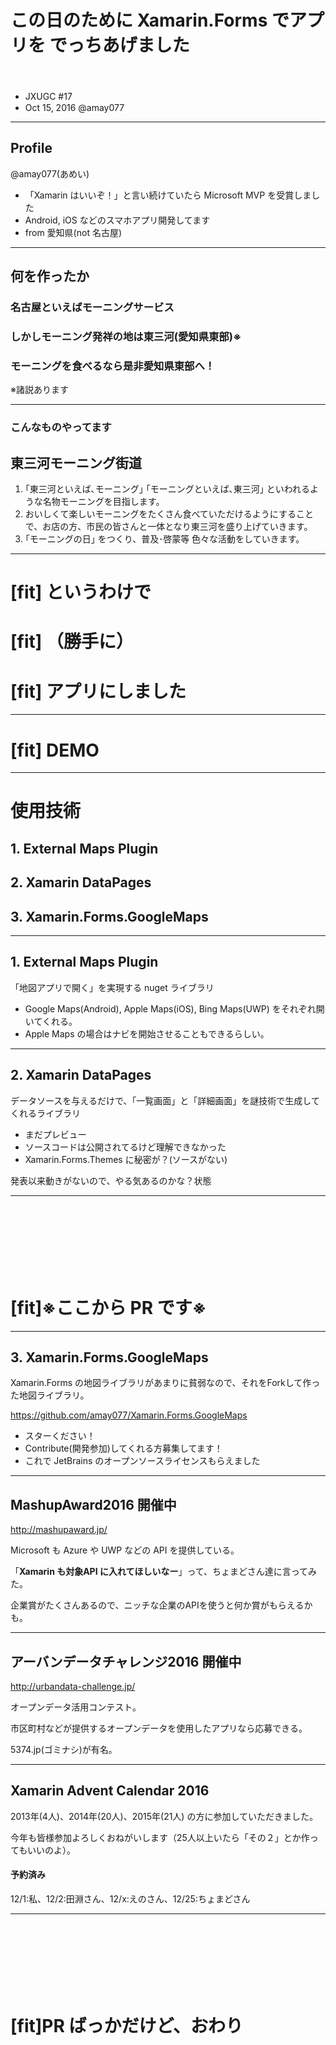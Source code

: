 # この日のために Xamarin.Forms でアプリを でっちあげました
　　
　　
　　
* JXUGC #17　　
* Oct 15, 2016 @amay077

---

## Profile

@amay077(あめい)
　　

* 「Xamarin はいいぞ！」と言い続けていたら Microsoft MVP を受賞しました
* Android, iOS などのスマホアプリ開発してます
* from 愛知県(not 名古屋)

---

## 何を作ったか

### 名古屋といえばモーニングサービス

### しかしモーニング発祥の地は東三河(愛知県東部)※

### モーニングを食べるなら是非愛知県東部へ！

※諸説あります

---

### こんなものやってます

## 東三河モーニング街道

1. ｢東三河といえば､モーニング｣ ｢モーニングといえば､東三河｣ といわれるような名物モーニングを目指します。	
2. おいしくて楽しいモーニングをたくさん食べていただけるようにすることで、お店の方、市民の皆さんと一体となり東三河を盛り上げていきます。	
3. ｢モーニングの日｣ をつくり、普及･啓蒙等 色々な活動をしていきます。

---

# [fit] というわけで
# [fit] （勝手に）
# [fit] アプリにしました

---

# [fit] DEMO

---

# 使用技術

## 1. External Maps Plugin
## 2. Xamarin DataPages
## 3. Xamarin.Forms.GoogleMaps

---

## 1. External Maps Plugin

「地図アプリで開く」を実現する nuget ライブラリ

* Google Maps(Android), Apple Maps(iOS), Bing Maps(UWP) をそれぞれ開いてくれる。
* Apple Maps の場合はナビを開始させることもできるらしい。

---

## 2. Xamarin DataPages

データソースを与えるだけで、「一覧画面」と「詳細画面」を謎技術で生成してくれるライブラリ

* まだプレビュー
* ソースコードは公開されてるけど理解できなかった
* Xamarin.Forms.Themes に秘密が？(ソースがない)

発表以来動きがないので、やる気あるのかな？状態

---
# 　　
　　
# [fit]※ここから PR です※ 

---

## 3. Xamarin.Forms.GoogleMaps

Xamarin.Forms の地図ライブラリがあまりに貧弱なので、それをForkして作った地図ライブラリ。

https://github.com/amay077/Xamarin.Forms.GoogleMaps

* スターください！
* Contribute(開発参加)してくれる方募集してます！
* これで JetBrains のオープンソースライセンスもらえました

---

## MashupAward2016 開催中

http://mashupaward.jp/

Microsoft も Azure や UWP などの API を提供している。

「**Xamarin も対象API に入れてほしいなー**」って、ちょまどさん達に言ってみた。

企業賞がたくさんあるので、ニッチな企業のAPIを使うと何か賞がもらえるかも。

---

## アーバンデータチャレンジ2016 開催中

http://urbandata-challenge.jp/

オープンデータ活用コンテスト。

市区町村などが提供するオープンデータを使用したアプリなら応募できる。

5374.jp(ゴミナシ)が有名。

---

## Xamarin Advent Calendar 2016

2013年(4人)、2014年(20人)、2015年(21人) の方に参加していただきました。

今年も皆様参加よろしくおねがいします（25人以上いたら「その２」とか作ってもいいのよ）。

#### 予約済み

12/1:私、12/2:田淵さん、12/x:えのさん、12/25:ちょまどさん

---
# 　　
　　
# [fit]PR ばっかだけど、おわり 

